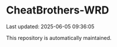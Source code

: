 # CheatBrothers-WRD

Last updated: 2025-06-05 09:36:05

This repository is automatically maintained.
